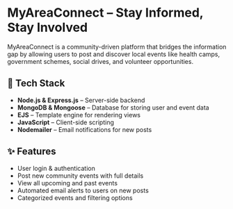 # MyAreaConnect – Stay Informed, Stay Involved

MyAreaConnect is a community-driven platform that bridges the information gap by allowing users to post and discover local events like health camps, government schemes, social drives, and volunteer opportunities.

## 🔧 Tech Stack
- **Node.js & Express.js** – Server-side backend
- **MongoDB & Mongoose** – Database for storing user and event data
- **EJS** – Template engine for rendering views
- **JavaScript** – Client-side scripting
- **Nodemailer** – Email notifications for new posts

## ✨ Features
- User login & authentication
- Post new community events with full details
- View all upcoming and past events
- Automated email alerts to users on new posts
- Categorized events and filtering options
